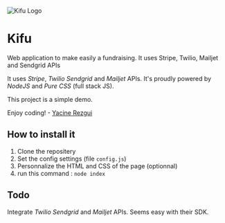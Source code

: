 ![Kifu Logo](http://farm4.staticflickr.com/3680/9108354577_9e3c2b81a2_o.png "Kifu logo")

Kifu
=========

Web application to make easily a fundraising. It uses Stripe, Twilio, Mailjet and Sendgrid APIs

It uses *Stripe*, *Twilio* *Sendgrid* and *Mailjet* APIs.
It's proudly powered by *NodeJS* and *Pure CSS* (full stack JS).

This project is a simple demo.

Enjoy coding! - [Yacine Rezgui](http://www.yrezgui.com)


How to install it
-----------------

1.  Clone the repositery
2.  Set the config settings (file `config.js`)
3.  Personnalize the HTML and CSS of the page (optionnal)
4.  run this command : `node index`

Todo
-----------------

Integrate *Twilio* *Sendgrid* and *Mailjet* APIs. Seems easy with their SDK.
